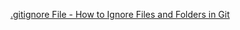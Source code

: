 
[.gitignore File - How to Ignore Files and Folders in Git](https://www.freecodecamp.org/news/gitignore-file-how-to-ignore-files-and-folders-in-git)
